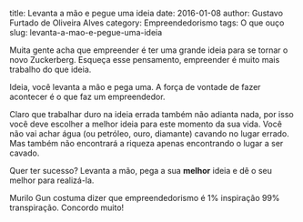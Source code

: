 title: Levanta a mão e pegue uma ideia
date: 2016-01-08
author: Gustavo Furtado de Oliveira Alves
category: Empreendedorismo
tags: O que ouço
slug: levanta-a-mao-e-pegue-uma-ideia

Muita gente acha que empreender é ter uma grande ideia para se tornar o
novo Zuckerberg. Esqueça esse pensamento, empreender é muito mais
trabalho do que ideia.

Ideia, você levanta a mão e pega uma. A força de vontade de fazer
acontecer é o que faz um empreendedor.

Claro que trabalhar duro na ideia errada também não adianta nada, por
isso você deve escolher a melhor ideia para este momento da sua vida.
Você não vai achar água (ou petróleo, ouro, diamante) cavando no lugar
errado. Mas também não encontrará a riqueza apenas encontrando o lugar a
ser cavado.

Quer ter sucesso? Levanta a mão, pega a sua **melhor** ideia e dê o seu
melhor para realizá-la.

Murilo Gun costuma dizer que empreendedorismo é 1% inspiração 99%
transpiração. Concordo muito!
